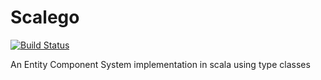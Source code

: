 # Scalego

[![Build Status](https://travis-ci.org/GiGurra/scalego.svg?branch=master)](https://travis-ci.org/gigurra/scalego)

An Entity Component System implementation in scala using type classes


